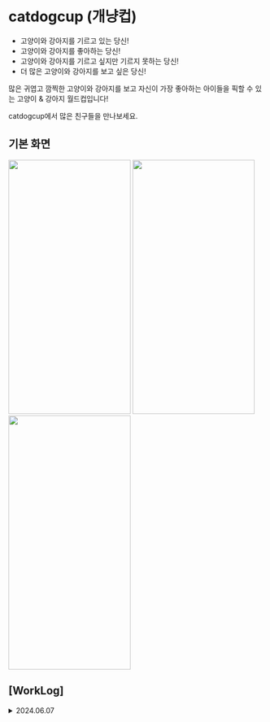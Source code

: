 # catdogcup (개냥컵)
- 고양이와 강아지를 기르고 있는 당신!
- 고양이와 강아지를 좋아하는 당신!
- 고양이와 강아지를 기르고 싶지만 기르지 못하는 당신!
- 더 많은 고양이와 강아지를 보고 싶은 당신!

많은 귀엽고 깜찍한 고양이와 강아지를 보고 자신이 가장 좋아하는 아이들을 픽할 수 있는 고양이 &amp; 강아지 월드컵입니다!

catdogcup에서 많은 친구들을 만나보세요.

## 기본 화면

<img src="https://github.com/DaeJol/catdogcup/assets/26290540/393bd5fd-9f58-4294-80e4-5c81fafd49b6" width="240" height="500"/>

<img src="https://github.com/DaeJol/catdogcup/assets/26290540/39d1a71c-8927-4a61-a4b5-abe23c6b060f" width="240" height="500"/>

<img src="https://github.com/DaeJol/catdogcup/assets/26290540/4a54f126-d089-415b-83e9-397d57a9cb6c" width="240" height="500"/>





## [WorkLog]

<details>
<summary>2024.06.07</summary>


## 1. 데이터 클래스의 통합 이슈
아래의 경우 통합 관련
CatBreedsDto + DogBreedsDto -> BreedsDto
CatImageDto + DogImageDto -> ImageDto

- Dto 자체를 통합해서 각각의 API를 상속받아서 사용하려고 하니까, 오히려 구조가 깔끔하지 않고 상속 때문에 개발이 복잡해지는 문제가 발생
- 과연 굳이 클래스를 하나로 통합하고 상속받아서 사용하는 것이 나을지, 각 API는 결국 다른 구조의 API의 가능성이 있기에 그대로 따로 사용하는 것이 나을지 논의 피료

## 2. 모듈의 세부적인 분리
기존 data 레이어는 임시적으로 catApi만 부르고 있다.
그런데 모듈을 분리하는 이유는 결국 api가 변경되거나 추가될 때 좀 더 효율적으로 해당 base 도메인의 api를 관리하기 위해
분리하는 것이다. 따라서 각 api 데이터 모듈의 이름도 명확할 필요가 있다고 생각했다.
data -> catData / dogData

</details>
